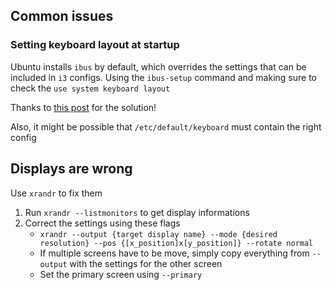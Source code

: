 ## Common issues

### Setting keyboard layout at startup

Ubuntu installs `ibus` by default, which overrides the settings that can be included in `i3` configs. Using the `ibus-setup` command and making sure to check the `use system keyboard layout` 

Thanks to [this post](https://askubuntu.com/questions/707896/keyboard-settings-wont-stay-on-i3) for the solution!

Also, it might be possible that `/etc/default/keyboard` must contain the right config

## Displays are wrong

Use `xrandr` to fix them

1. Run `xrandr --listmonitors` to get display informations
2. Correct the settings using these flags
    - `xrandr --output {target display name} --mode {desired resolution} --pos {[x_position]x[y_position]} --rotate normal`
    - If multiple screens have to be move, simply copy everything from `--output` with the settings for the other screen 
    - Set the primary screen using `--primary`